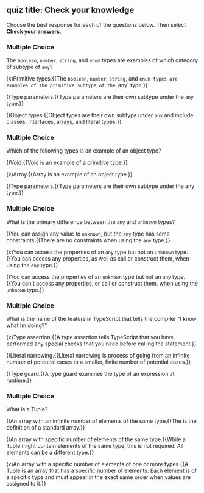 ## quiz title: Check your knowledge
Choose the best response for each of the questions below. Then select **Check your answers**.

### Multiple Choice
The `boolean`, `number`, `string`, and `enum` types are examples of which category of subtype of `any`?

(x)Primitive types.{{The `boolean`, `number`, `string`, and `enum types are examples of the primitive subtype of the `any` type.}}

()Type parameters.{{Type parameters are their own subtype under the `any` type.}}

()Object types.{{Object types are their own subtype under `any` and include classes, interfaces, arrays, and literal types.}}

### Multiple Choice
Which of the following types is an example of an object type?

()Void.{{Void is an example of a primitive type.}}

(x)Array.{{Array is an example of an object type.}}

()Type parameters.{{Type parameters are their own subtype under the any type.}}

### Multiple Choice
What is the primary difference between the `any` and `unknown` types?

()You can assign any value to `unknown`, but the `any` type has some constraints.{{There are no constraints when using the `any` type.}}

(x)You can access the properties of an `any` type but not an `unknown` type.{{You can access any properties, as well as call or construct them, when using the `any` type.}}

()You can access the properties of an `unknown` type but not an `any` type.{{You can't access any properties, or call or construct them, when using the `unknown` type.}}

### Multiple Choice
What is the name of the feature in TypeScript that tells the compiler "I know what Im doing?"

(x)Type assertion.{{A type assertion tells TypeScript that you have performed any special checks that you need before calling the statement.}}

()Literal narrowing.{{Literal narrowing is process of going from an infinite number of potential cases to a smaller, finite number of potential cases.}}

()Type guard.{{A type guard examines the type of an expression at runtime.}}

### Multiple Choice
What is a Tuple?

()An array with an infinite number of elements of the same type.{{The is the definition of a standard array.}}

()An array with specific number of elements of the same type.{{While a Tuple might contain elements of the same type, this is not required. All elements can be a different type.}}

(x)An array with a specific number of elements of one or more types.{{A Tuple is an array that has a specific number of elements. Each element is of a specific type and must appear in the exact same order when values are assigned to it.}}
